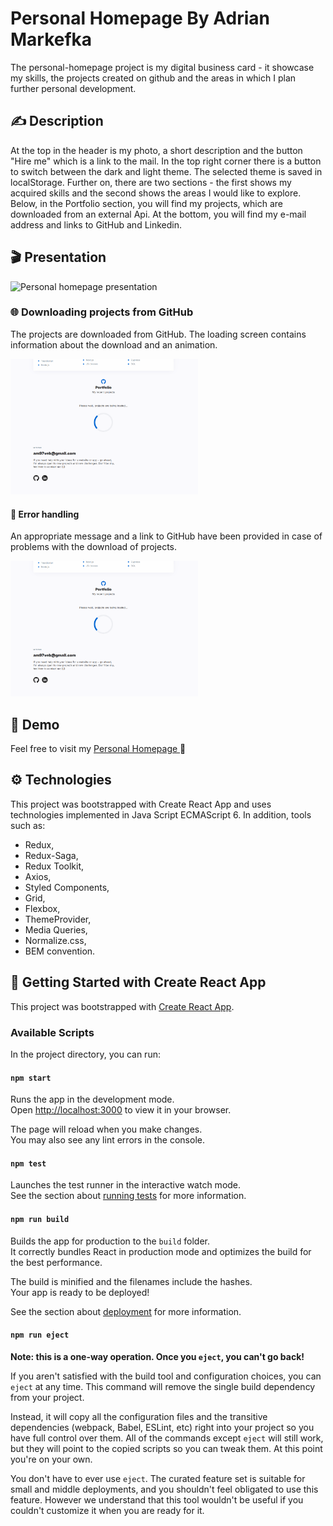  # Personal Homepage By Adrian Markefka

The personal-homepage project is my digital business card - it showcase my skills, the projects created on github and the areas in which I plan further personal development.

## ✍ Description 

At the top in the header is my photo, a short description and the button "Hire me" which is a link to the mail. 
In the top right corner there is a button to switch between the dark and light theme. The selected theme is saved in localStorage.
Further on, there are two sections - the first shows my acquired skills and the second shows the areas I would like to explore.
Below, in the Portfolio section, you will find my projects, which are downloaded from an external Api. 
At the bottom, you will find my e-mail address and links to GitHub and Linkedin.

## 🎬 Presentation

![Personal homepage presentation](./README.md%20files/personalHompagePresentation.gif)

### 🌐 Downloading projects from GitHub

The projects are downloaded from GitHub.
The loading screen contains information about the download and an animation.

<img width="300" src="./README.md%20files/fetchPortfolioGif.gif"/>

#### 🔧 Error handling

An appropriate message and a link to GitHub have been provided in case of problems with the download of projects.

<img width="300" src="./README.md%20files/errorHandlingGif.gif"/>

## 📄 Demo
Feel free to visit my [Personal Homepage ](https://am97veb.github.io/personal-homepage/
)🧐


## ⚙ Technologies
This project was bootstrapped with Create React App and uses technologies implemented in Java Script ECMAScript 6. In addition, tools such as:

- Redux,
- Redux-Saga,
- Redux Toolkit,
- Axios, 
- Styled Components, 
- Grid,
- Flexbox,
- ThemeProvider, 
- Media Queries, 
- Normalize.css,
- BEM convention.


## 📃 Getting Started with Create React App

This project was bootstrapped with [Create React App](https://github.com/facebook/create-react-app).

### Available Scripts

In the project directory, you can run:

#### `npm start`

Runs the app in the development mode.\
Open [http://localhost:3000](http://localhost:3000) to view it in your browser.

The page will reload when you make changes.\
You may also see any lint errors in the console.

#### `npm test`

Launches the test runner in the interactive watch mode.\
See the section about [running tests](https://facebook.github.io/create-react-app/docs/running-tests) for more information.

#### `npm run build`

Builds the app for production to the `build` folder.\
It correctly bundles React in production mode and optimizes the build for the best performance.

The build is minified and the filenames include the hashes.\
Your app is ready to be deployed!

See the section about [deployment](https://facebook.github.io/create-react-app/docs/deployment) for more information.

#### `npm run eject`

**Note: this is a one-way operation. Once you `eject`, you can't go back!**

If you aren't satisfied with the build tool and configuration choices, you can `eject` at any time. This command will remove the single build dependency from your project.

Instead, it will copy all the configuration files and the transitive dependencies (webpack, Babel, ESLint, etc) right into your project so you have full control over them. All of the commands except `eject` will still work, but they will point to the copied scripts so you can tweak them. At this point you're on your own.

You don't have to ever use `eject`. The curated feature set is suitable for small and middle deployments, and you shouldn't feel obligated to use this feature. However we understand that this tool wouldn't be useful if you couldn't customize it when you are ready for it.